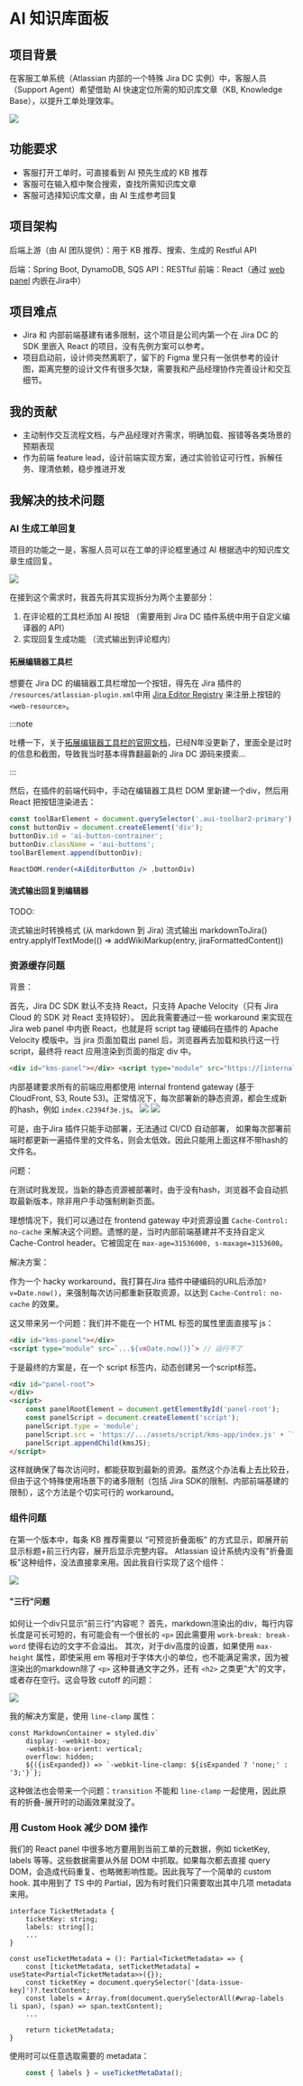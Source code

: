 # AI 知识库面板

## 项目背景
在客服工单系统（Atlassian 内部的一个特殊 Jira DC 实例）中，客服人员（Support Agent）希望借助 AI 快速定位所需的知识库文章（KB, Knowledge Base），以提升工单处理效率。

![](/img/kb-ai.png)


## 功能要求
- 客服打开工单时，可直接看到 AI 预先生成的 KB 推荐
- 客服可在输入框中聚合搜索，查找所需知识库文章
- 客服可选择知识库文章，由 AI 生成参考回复


## 项目架构
后端上游（由 AI 团队提供）：用于 KB 推荐、搜索、生成的 Restful API

后端：Spring Boot, DynamoDB, SQS
API：RESTful
前端：React（通过 [web panel](https://developer.atlassian.com/server/jira/platform/web-panel/) 内嵌在Jira中）


## 项目难点
- Jira 和 内部前端基建有诸多限制，这个项目是公司内第一个在 Jira DC 的 SDK 里嵌入 React 的项目，没有先例方案可以参考。
- 项目启动前，设计师突然离职了，留下的 Figma 里只有一张供参考的设计图，距离完整的设计文件有很多欠缺，需要我和产品经理协作完善设计和交互细节。

## 我的贡献
- 主动制作交互流程文档，与产品经理对齐需求，明确加载、报错等各类场景的预期表现
- 作为前端 feature lead，设计前端实现方案，通过实验验证可行性，拆解任务、理清依赖，稳步推进开发

## 我解决的技术问题 

### AI 生成工单回复

项目的功能之一是，客服人员可以在工单的评论框里通过 AI 根据选中的知识库文章生成回复。

![](/img/icreate-reply.png)

在接到这个需求时，我首先将其实现拆分为两个主要部分：
1. 在评论框的工具栏添加 AI 按钮 （需要用到 Jira DC 插件系统中用于自定义编译器的 API）
3. 实现回复生成功能 （流式输出到评论框内）

#### 拓展编辑器工具栏

想要在 Jira DC 的编辑器工具栏增加一个按钮，得先在 Jira 插件的 `/resources/atlassian-plugin.xml`中用 [Jira Editor Registry](https://developer.atlassian.com/server/jira/platform/customizing-rich-text-editor-in-jira/) 来注册上按钮的 `<web-resource>`。

:::note

吐槽一下，关于[拓展编辑器工具栏的官网文档](https://developer.atlassian.com/server/jira/platform/extending-the-rich-text-editor-in-jira/)，已经N年没更新了，里面全是过时的信息和截图，导致我当时基本得靠翻最新的 Jira DC 源码来摸索...

:::

然后，在插件的前端代码中，手动在编辑器工具栏 DOM 里新建一个div，然后用 React 把按钮渲染进去：

```jsx
const toolBarElement = document.querySelector('.aui-toolbar2-primary');
const buttonDiv = document.createElement('div');
buttonDiv.id = 'ai-button-contrainer';
buttonDiv.className = 'aui-buttons';
toolBarElement.append(buttonDiv);

ReactDOM.render(<AiEditorButton /> ,buttonDiv)
```


#### 流式输出回复到编辑器
TODO:

流式输出时转换格式 (从 markdown 到 Jira)
流式输出 
markdownToJira()
entry.applyIfTextMode(() => addWikiMarkup(entry, jiraFormattedContent))


### 资源缓存问题
背景：


首先，Jira DC SDK 默认不支持 React，只支持 Apache Velocity（只有 Jira Cloud 的 SDK 对 React 支持较好）。 因此我需要通过一些 workaround 来实现在 Jira web panel 中内嵌 React，也就是将 script tag 硬编码在插件的 Apache Velocity 模版中。当 jira 页面加载出 panel 后，浏览器再去加载和执行这一行 script，最终将 react 应用渲染到页面的指定 div 中。


```html
<div id="kms-panel"></div> <script type="module" src="https://[internal-domain]/assets/panel-react/index.js"></script>
```


内部基建要求所有的前端应用都使用 internal frontend gateway (基于 CloudFront, S3, Route 53)。正常情况下，每次部署新的静态资源，都会生成新的hash，例如 `index.c2394f3e.js`。
![](/img/version-hash-param.png)
![](/img/version-hash-filename.png)

可是，由于Jira 插件只能手动部署，无法通过 CI/CD 自动部署， 如果每次部署前端时都更新一遍插件里的文件名，则会太低效。因此只能用上面这样不带hash的文件名。

问题：

在测试时我发现，当新的静态资源被部署时，由于没有hash，浏览器不会自动抓取最新版本，除非用户手动强制刷新页面。

理想情况下，我们可以通过在 frontend gateway 中对资源设置 `Cache-Control: no-cache` 来解决这个问题。遗憾的是，当时内部前端基建并不支持自定义 Cache-Control header。它被固定在 `max-age=31536000, s-maxage=3153600`。

解决方案：

作为一个 hacky workaround，我打算在Jira 插件中硬编码的URL后添加`?v=Date.now()`，来强制每次访问都重新获取资源，以达到 `Cache-Control: no-cache` 的效果。

这又带来另一个问题：我们并不能在一个 HTML 标签的属性里面直接写 js：
```html
<div id="kms-panel"></div> 
<script type="module" src=`...${v=Date.now()}`> // 运行不了
```
于是最终的方案是，在一个 script 标签内，动态创建另一个script标签。
```html
<div id="panel-root">
</div>
<script>
    const panelRootElement = document.getElementById('panel-root');
    const panelScript = document.createElement('script');
    panelScript.type = 'module';
    panelScript.src = 'https://.../assets/script/kms-app/index.js' + `?v=${Date.now()}`;
    panelScript.appendChild(kmsJS);
</script>
```
这样就确保了每次访问时，都能获取到最新的资源。虽然这个办法看上去比较丑，但由于这个特殊使用场景下的诸多限制（包括 Jira SDK的限制、内部前端基建的限制），这个方法是个切实可行的 workaround。


### 组件问题
在第一个版本中，每条 KB 推荐需要以 “可预览折叠面板” 的方式显示，即展开前显示标题+前三行内容，展开后显示完整内容。 Atlassian 设计系统内没有"折叠面板"这种组件，没法直接拿来用。因此我自行实现了这个组件：

![](/img/kb-ai-collapse.png)

#### "三行"问题
如何让一个div只显示“前三行”内容呢？
首先，markdown渲染出的div，每行内容长度是可长可短的，有可能会有一个很长的 `<p>` 因此需要用 `work-break: break-word` 使得右边的文字不会溢出。
其次，对于div高度的设置，如果使用 `max-height` 属性，即使采用 em 等相对于字体大小的单位，也不能满足需求，因为被渲染出的markdown除了 `<p>` 这种普通文字之外，还有 `<h2>` 之类更“大”的文字，或者存在空行。这会导致 cutoff 的问题：

![](/img/kb-ai-cutoff.jpeg)


我的解决方案是，使用 `line-clamp` 属性：

```tsx
const MarkdownContainer = styled.div`
    display: -webkit-box;
    -webkit-box-orient: vertical;
    overflow: hidden;
    ${({isExpanded}) => `-webkit-line-clamp: ${isExpanded ? 'none;' : '3;'}`};
```

这种做法也会带来一个问题：`transition` 不能和 `line-clamp` 一起使用，因此原有的折叠-展开时的动画效果就没了。

### 用 Custom Hook 减少 DOM 操作
我们的 React panel 中很多地方要用到当前工单的元数据，例如 ticketKey, labels 等等。这些数据需要从外层 DOM 中抓取。如果每次都去直接 query DOM，会造成代码重复、也略微影响性能。因此我写了一个简单的 custom hook. 其中用到了 TS 中的 Partial，因为有时我们只需要取出其中几项 metadata 来用。
```tsx
interface TicketMetadata {
    ticketKey: string;
    labels: string[];
    ...
}

const useTicketMetadata = (): Partial<TicketMetadata> => {
    const [ticketMetadata, setTicketMetadata] = useState<Partial<TicketMetadata>>({});
    const ticketKey = document.querySelector('[data-issue-key]')?.textContent;
    const labels = Array.from(document.querySelectorAll(#wrap-labels li span), (span) => span.textContent);
    ...

    return ticketMetadata;
}
```

使用时可以任意选取需要的 metadata：
```jsx
    const { labels } = useTicketMetaData();
```
